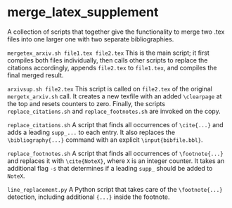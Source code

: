 # merge_latex_supplement
A collection of scripts that together give the functionality to merge two .tex files into one larger one with two separate bibliographies.

``mergetex_arxiv.sh file1.tex file2.tex``
This is the main script; it first compiles both files individually, then calls other scripts to replace the citations accordingly, appends ``file2.tex`` to ``file1.tex``, and compiles the final merged result.

``arxivsup.sh file2.tex``
This script is called on ``file2.tex`` of the original ``mergetx_arxiv.sh`` call. It creates a new texfile with an added ``\clearpage`` at the top and resets counters to zero. Finally, the scripts ``replace_citations.sh`` and ``replace_footnotes.sh`` are invoked on the copy.

``replace_citations.sh``
A script that finds all occurrences of ``\cite{...}`` and adds a leading ``supp_...`` to each entry. It also replaces the ``\bibliography{...}`` command with an explicit ``\input{bibfile.bbl}``.

``replace_footnotes.sh``
A script that finds all occurrences of ``\footnote{...}`` and replaces it with ``\cite{NoteX}``, where ``X`` is an integer counter. It takes an additional flag ``-s`` that determines if a leading ``supp_`` should be added to ``NoteX``.

``line_replacement.py``
A Python script that takes care of the ``\footnote{...}`` detection, including additional ``{...}`` inside the footnote.

